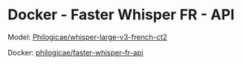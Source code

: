 # Docker - Faster Whisper FR - API

Model: [Philogicae/whisper-large-v3-french-ct2](https://huggingface.co/Philogicae/whisper-large-v3-french-ct2)

Docker: [philogicae/faster-whisper-fr-api](https://hub.docker.com/repository/docker/philogicae/faster-whisper-fr-api/general)
